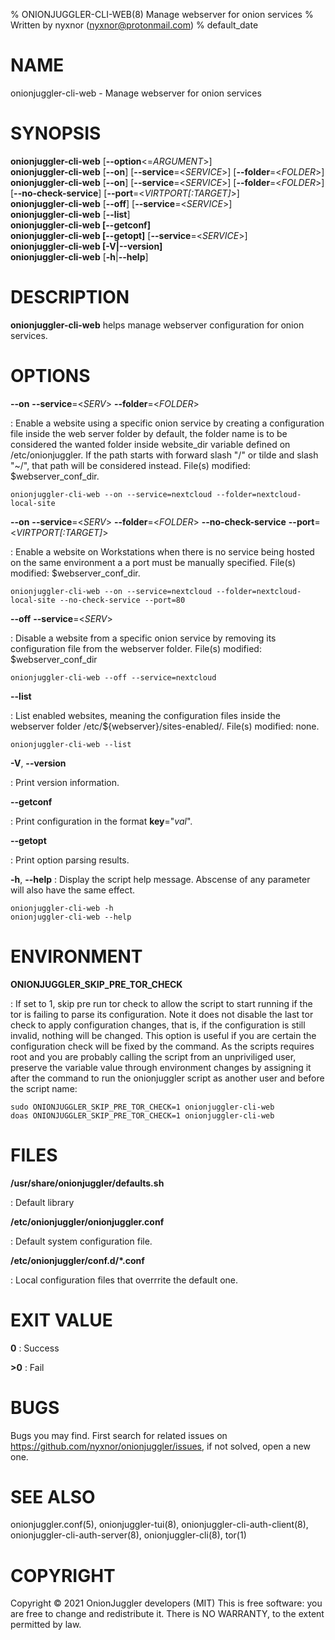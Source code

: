 % ONIONJUGGLER-CLI-WEB(8) Manage webserver for onion services
% Written by nyxnor (nyxnor@protonmail.com)
% default_date

# NAME

onionjuggler-cli-web - Manage webserver for onion services


# SYNOPSIS

**onionjuggler-cli-web** [**--option**<=*ARGUMENT*>]\
**onionjuggler-cli-web** [**--on**] [**--service**=<*SERVICE*>] [**--folder**=<*FOLDER*>]\
**onionjuggler-cli-web** [**--on**] [**--service**=<*SERVICE*>] [**--folder**=<*FOLDER*>] [**--no-check-service**] [**--port**=<*VIRTPORT[:TARGET]*>]\
**onionjuggler-cli-web** [**--off**] [**--service**=<*SERVICE*>]\
**onionjuggler-cli-web** [**--list**]\
**onionjuggler-cli-web [--getconf]**\
**onionjuggler-cli-web [--getopt]** [**--service**=<*SERVICE*>]\
**onionjuggler-cli-web [-V|--version]**\
**onionjuggler-cli-web** [**-h**|**--help**]


# DESCRIPTION

**onionjuggler-cli-web** helps manage webserver configuration for onion services.


# OPTIONS

**--on** **--service**=<*SERV*> **--folder**=<*FOLDER*>

: Enable a website using a specific onion service by creating a configuration file inside the web server folder by default, the folder name is to be considered the wanted folder inside website_dir variable defined on /etc/onionjuggler. If the path starts with forward slash "/" or tilde and slash "~/", that path will be considered instead. File(s) modified: $webserver_conf_dir.
```
onionjuggler-cli-web --on --service=nextcloud --folder=nextcloud-local-site
```

**--on** **--service**=<*SERV*> **--folder**=<*FOLDER*> **--no-check-service** **--port**=<*VIRTPORT[:TARGET]*>

: Enable a website on Workstations when there is no service being hosted on the same environment a a port must be manually specified. File(s) modified: $webserver_conf_dir.
```
onionjuggler-cli-web --on --service=nextcloud --folder=nextcloud-local-site --no-check-service --port=80
```

**--off** **--service**=<*SERV*>

: Disable a website from a specific onion service by removing its configuration file from the webserver folder. File(s) modified: $webserver_conf_dir
```
onionjuggler-cli-web --off --service=nextcloud
```

**--list**

: List enabled websites, meaning the configuration files inside the webserver folder /etc/${webserver}/sites-enabled/. File(s) modified: none.
```
onionjuggler-cli-web --list
```

**-V**, **--version**

: Print version information.

**--getconf**

: Print configuration in the format **key**="*val*".

**--getopt**

: Print option parsing results.

**-h**, **--help**
: Display the script help message. Abscense of any parameter will also have the same effect.
```
onionjuggler-cli-web -h
onionjuggler-cli-web --help
```


# ENVIRONMENT

**ONIONJUGGLER_SKIP_PRE_TOR_CHECK**

: If set to 1, skip pre run tor check to allow the script to start running if the tor is failing to parse its configuration. Note it does not disable the last tor check to apply configuration changes, that is, if the configuration is still invalid, nothing will be changed. This option is useful if you are certain the configuration check will be fixed by the command. As the scripts requires root and you are probably calling the script from an unpriviliged user, preserve the variable value through environment changes by assigning it after the command to run the onionjuggler script as another user and before the script name:
```
sudo ONIONJUGGLER_SKIP_PRE_TOR_CHECK=1 onionjuggler-cli-web
doas ONIONJUGGLER_SKIP_PRE_TOR_CHECK=1 onionjuggler-cli-web
```


# FILES

**/usr/share/onionjuggler/defaults.sh**

: Default library

**/etc/onionjuggler/onionjuggler.conf**

: Default system configuration file.

**/etc/onionjuggler/conf.d/\*.conf**

: Local configuration files that overrrite the default one.


# EXIT VALUE

**0**
: Success

**>0**
: Fail


# BUGS

Bugs you may find. First search for related issues on https://github.com/nyxnor/onionjuggler/issues, if not solved, open a new one.


# SEE ALSO

onionjuggler.conf(5), onionjuggler-tui(8), onionjuggler-cli-auth-client(8), onionjuggler-cli-auth-server(8), onionjuggler-cli(8), tor(1)


# COPYRIGHT

Copyright  ©  2021  OnionJuggler developers (MIT)
This is free software: you are free to change and redistribute it.  There is NO WARRANTY, to the extent permitted by law.
